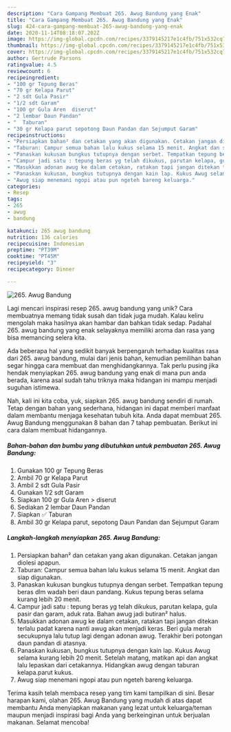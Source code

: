 ```yaml
---
description: "Cara Gampang Membuat 265. Awug Bandung yang Enak"
title: "Cara Gampang Membuat 265. Awug Bandung yang Enak"
slug: 424-cara-gampang-membuat-265-awug-bandung-yang-enak
date: 2020-11-14T08:18:07.202Z
image: https://img-global.cpcdn.com/recipes/3379145217e1c4fb/751x532cq70/265-awug-bandung-foto-resep-utama.jpg
thumbnail: https://img-global.cpcdn.com/recipes/3379145217e1c4fb/751x532cq70/265-awug-bandung-foto-resep-utama.jpg
cover: https://img-global.cpcdn.com/recipes/3379145217e1c4fb/751x532cq70/265-awug-bandung-foto-resep-utama.jpg
author: Gertrude Parsons
ratingvalue: 4.5
reviewcount: 6
recipeingredient:
- "100 gr Tepung Beras"
- "70 gr Kelapa Parut"
- "2 sdt Gula Pasir"
- "1/2 sdt Garam"
- "100 gr Gula Aren  diserut"
- "2 lembar Daun Pandan"
- "  Taburan"
- "30 gr Kelapa parut sepotong Daun Pandan dan Sejumput Garam"
recipeinstructions:
- "Persiapkan bahan² dan cetakan yang akan digunakan. Cetakan jangan diolesi apapun."
- "Taburan: Campur semua bahan lalu kukus selama 15 menit. Angkat dan siap digunakan."
- "Panaskan kukusan bungkus tutupnya dengan serbet. Tempatkan tepung beras dlm wadah beri daun pandang. Kukus tepung beras selama kurang lebih 20 menit."
- "Campur jadi satu : tepung beras yg telah dikukus, parutan kelapa, gula pasir dan garam, aduk rata. Bahan awug jadi butiran² halus."
- "Masukkan adonan awug ke dalam cetakan, ratakan tapi jangan ditekan terlalu padat karena nanti awug akan menjadi keras. Beri gula merah secukupnya lalu tutup lagi dengan adonan awug. Terakhir beri potongan daun pandan di atasnya."
- "Panaskan kukusan, bungkus tutupnya dengan kain lap. Kukus Awug selama kurang lebih 20 menit. Setelah matang, matikan api dan angkat lalu lepaskan dari cetakannya. Hidangkan awug dengan taburan kelapa.parut kukus."
- "Awug siap menemani ngopi atau pun ngeteh bareng keluarga."
categories:
- Resep
tags:
- 265
- awug
- bandung

katakunci: 265 awug bandung 
nutrition: 136 calories
recipecuisine: Indonesian
preptime: "PT39M"
cooktime: "PT45M"
recipeyield: "3"
recipecategory: Dinner

---
```



![265. Awug Bandung](https://img-global.cpcdn.com/recipes/3379145217e1c4fb/751x532cq70/265-awug-bandung-foto-resep-utama.jpg)

Lagi mencari inspirasi resep 265. awug bandung yang unik? Cara membuatnya memang tidak susah dan tidak juga mudah. Kalau keliru mengolah maka hasilnya akan hambar dan bahkan tidak sedap. Padahal 265. awug bandung yang enak selayaknya memiliki aroma dan rasa yang bisa memancing selera kita.



Ada beberapa hal yang sedikit banyak berpengaruh terhadap kualitas rasa dari 265. awug bandung, mulai dari jenis bahan, kemudian pemilihan bahan segar hingga cara membuat dan menghidangkannya. Tak perlu pusing jika hendak menyiapkan 265. awug bandung yang enak di mana pun anda berada, karena asal sudah tahu triknya maka hidangan ini mampu menjadi suguhan istimewa.


Nah, kali ini kita coba, yuk, siapkan 265. awug bandung sendiri di rumah. Tetap dengan bahan yang sederhana, hidangan ini dapat memberi manfaat dalam membantu menjaga kesehatan tubuh kita. Anda dapat membuat 265. Awug Bandung menggunakan 8 bahan dan 7 tahap pembuatan. Berikut ini cara dalam membuat hidangannya.

<!--inarticleads1-->

##### Bahan-bahan dan bumbu yang dibutuhkan untuk pembuatan 265. Awug Bandung:

1. Gunakan 100 gr Tepung Beras
1. Ambil 70 gr Kelapa Parut
1. Ambil 2 sdt Gula Pasir
1. Gunakan 1/2 sdt Garam
1. Siapkan 100 gr Gula Aren &gt; diserut
1. Sediakan 2 lembar Daun Pandan
1. Siapkan  ✅ Taburan
1. Ambil 30 gr Kelapa parut, sepotong Daun Pandan dan Sejumput Garam




<!--inarticleads2-->

##### Langkah-langkah menyiapkan 265. Awug Bandung:

1. Persiapkan bahan² dan cetakan yang akan digunakan. Cetakan jangan diolesi apapun.
1. Taburan: Campur semua bahan lalu kukus selama 15 menit. Angkat dan siap digunakan.
1. Panaskan kukusan bungkus tutupnya dengan serbet. Tempatkan tepung beras dlm wadah beri daun pandang. Kukus tepung beras selama kurang lebih 20 menit.
1. Campur jadi satu : tepung beras yg telah dikukus, parutan kelapa, gula pasir dan garam, aduk rata. Bahan awug jadi butiran² halus.
1. Masukkan adonan awug ke dalam cetakan, ratakan tapi jangan ditekan terlalu padat karena nanti awug akan menjadi keras. Beri gula merah secukupnya lalu tutup lagi dengan adonan awug. Terakhir beri potongan daun pandan di atasnya.
1. Panaskan kukusan, bungkus tutupnya dengan kain lap. Kukus Awug selama kurang lebih 20 menit. Setelah matang, matikan api dan angkat lalu lepaskan dari cetakannya. Hidangkan awug dengan taburan kelapa.parut kukus.
1. Awug siap menemani ngopi atau pun ngeteh bareng keluarga.




Terima kasih telah membaca resep yang tim kami tampilkan di sini. Besar harapan kami, olahan 265. Awug Bandung yang mudah di atas dapat membantu Anda menyiapkan makanan yang lezat untuk keluarga/teman maupun menjadi inspirasi bagi Anda yang berkeinginan untuk berjualan makanan. Selamat mencoba!

